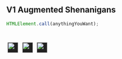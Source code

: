 ## V1 Augmented Shenanigans

```js
HTMLElement.call(anythingYouWant);
```

<h1 class="fragment fade-in">
<img
  style="border:0;background-color:#222;height:1em;width:1em;margin:0 .05em 0 .1em;vertical-align: -0.1em;"
  src="https://twitter.github.io/twemoji/2/svg/1f4a5.svg"
>
<img
  style="border:0;background-color:#222;height:1em;width:1em;margin:0 .05em 0 .1em;vertical-align: -0.1em;"
  src="https://twitter.github.io/twemoji/2/svg/2620.svg"
>
<img
  style="border:0;background-color:#222;height:1em;width:1em;margin:0 .05em 0 .1em;vertical-align: -0.1em;"
  src="https://twitter.github.io/twemoji/2/svg/1f4a5.svg"
>
</h1>
